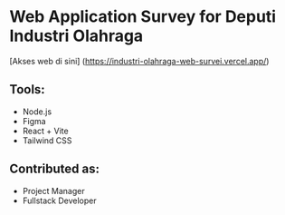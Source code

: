 # Web Application Survey for Deputi Industri Olahraga

[Akses web di sini] (https://industri-olahraga-web-survei.vercel.app/)

## Tools:
- Node.js
- Figma
- React + Vite
- Tailwind CSS

## Contributed as:
- Project Manager
- Fullstack Developer
